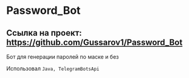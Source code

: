 # Password_Bot
## Ссылка на проект: https://github.com/Gussarov1/Password_Bot
Бот для генерации паролей по маске и без

Использовал `Java, TelegramBotsApi`